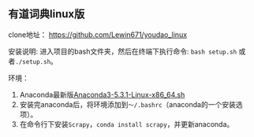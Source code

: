 ## 有道词典linux版

clone地址： https://github.com/Lewin671/youdao_linux

安装说明: 进入项目的bash文件夹，然后在终端下执行命令:
`bash setup.sh` 或者`./setup.sh`。

环境：
1. Anaconda最新版[Anaconda3-5.3.1-Linux-x86_64.sh](https://mirrors.tuna.tsinghua.edu.cn/anaconda/archive/Anaconda3-5.3.1-Linux-x86_64.sh)
2. 安装完anaconda后，将环境添加到`～/.bashrc`（anaconda的一个安装选项）。
3. 在命令行下安装`Scrapy`，`conda install scrapy`，并更新anaconda。
   
